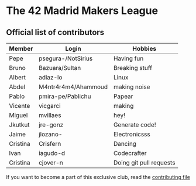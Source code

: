 # The 42 Madrid Makers League

## Official list of contributors

|Member|Login|Hobbies|
|---|---|---|
|Pepe|psegura-/NotSirius|Having fun|
|Bruno|Bazuara/Sultan|Breaking stuff|
|Albert|adiaz-lo|Linux|
|Abdel|M4ntr4r4m4/Ahammoud|making noise|
|Pablo|pmira-pe/Pablichu|Papear|
|Vicente|vicgarci|making|
|Miguel|mvillaes|hey!|
|Jkutkut|jre-gonz|Generate code!|
|Jaime|jlozano-|Electronicsss|
|Cristina|Crisfern|Dancing|
|Ivan|iagudo-d|Codecrafter|
|Cristina|cjover-n|Doing git pull requests|

If you want to become a part of this exclusive club, read the [contributing file](CONTRIBUTING.md)

